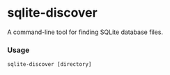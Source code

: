 # sqlite-discover
A command-line tool for finding SQLite database files.

### Usage
`sqlite-discover [directory]`